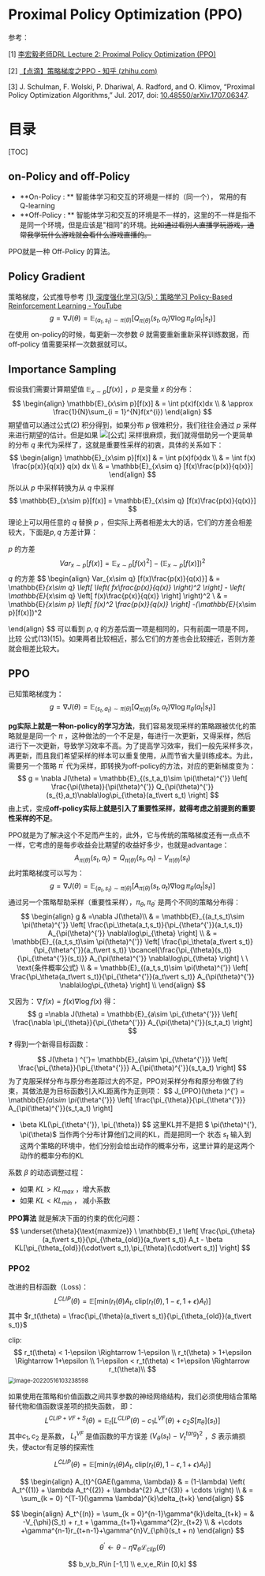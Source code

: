 # Proximal Policy Optimization (PPO)

参考：

[1] [李宏毅老师DRL Lecture 2: Proximal Policy Optimization (PPO)](https://link.zhihu.com/?target=https%3A//www.youtube.com/watch%3Fv%3DOAKAZhFmYoI%26index%3D2%26list%3DPLJV_el3uVTsODxQFgzMzPLa16h6B8kWM_)

[2] [【点滴】策略梯度之PPO - 知乎 (zhihu.com)](https://zhuanlan.zhihu.com/p/43114711)

[3] J. Schulman, F. Wolski, P. Dhariwal, A. Radford, and O. Klimov, “Proximal Policy Optimization Algorithms,” Jul. 2017, doi: [10.48550/arXiv.1707.06347](https://doi.org/10.48550/arXiv.1707.06347).



# 目录

[TOC]

## on-Policy and off-Policy

- **On-Policy : ** 智能体学习和交互的环境是一样的（同一个）， 常用的有 Q-learning
- **Off-Policy : ** 智能体学习和交互的环境是不一样的，这里的不一样是指不是同一个环境，但是应该是"相同"的环境。~~比如通过看别人直播学玩游戏，通常我学玩什么游戏就会看什么游戏直播的。~~

PPO就是一种 Off-Policy 的算法。



## Policy Gradient

策略梯度，公式推导参考 [(1) 深度强化学习(3/5)：策略学习 Policy-Based Reinforcement Learning - YouTube](https://www.youtube.com/watch?v=qI0vyfR2_Rc&list=PLvOO0btloRnsiqM72G4Uid0UWljikENlU&index=3&ab_channel=ShusenWang)
$$
g = \nabla J(\theta)
= \mathbb{E}_{(a_t,s_t)\sim \pi(\theta)}[Q_{\pi(\theta)}(s_{t},a_t)\nabla\log\pi_{\theta}(a_t\vert s_t)]
$$
在使用 on-policy的时候，每更新一次参数 $\theta$ 就需要重新重新采样训练数据，而 off-policy 值需要采样一次数据就可以。

 



## Importance Sampling

假设我们需要计算期望值 $\mathbb{E}_{x\sim p}[f(x)]$ ，$p$ 是变量 $x$ 的分布：
$$
\begin{align}
\mathbb{E}_{x\sim p}[f(x)]  
& = \int p(x)f(x)dx  \\
& \approx \frac{1}{N}\sum_{i = 1}^{N}f(x^{i})
\end{align}
$$
期望值可以通过公式(2) 积分得到，如果分布 $p$ 很难积分，我们往往会通过 $p$ 采样来进行期望的估计。但是如果 ![[公式]](https://www.zhihu.com/equation?tex=p) 采样很麻烦，我们就得借助另一个更简单的分布 $q$ 来代为采样了，这就是重要性采样的初衷，具体的关系如下：
$$
\begin{align}
\mathbb{E}_{x\sim p}[f(x)]
& = \int p(x)f(x)dx  \\
& = \int f(x) \frac{p(x)}{q(x)} q(x) dx \\
& = \mathbb{E}_{x\sim q} [f(x)\frac{p(x)}{q(x)}]
\end{align}
$$
所以从 $p$ 中采样转换为从 $q$ 中采样
$$
\mathbb{E}_{x\sim p}[f(x)] = \mathbb{E}_{x\sim q} [f(x)\frac{p(x)}{q(x)}]
$$
理论上可以用任意的 $q$ 替换 $p$ ，但实际上两者相差太大的话，它们的方差会相差较大，下面是$p,q$ 方差计算：

$p$ 的方差
$$
Var_{x\sim p}[f(x)] = \mathbb{E}_{x\sim p}[f(x)^2] 
-(\mathbb{E}_{x\sim p}[f(x)])^2
$$
$q$ 的方差
$$
\begin{align}
Var_{x\sim q} [f(x)\frac{p(x)}{q(x)}] 
& = \mathbb{E}_{x\sim q} 
	\left[ 
		\left(
			fx\frac{p(x)}{q(x)}
		\right)^2
	\right] 
	- \left( 
	  	\mathbb{E}_{x\sim q}
	  	\left[
	  		f(x)\frac{p(x)}{q(x)}
	  	\right]
	  \right)^2 \\
& = \mathbb{E}_{x\sim p}
	\left[
		f(x)^2 \frac{p(x)}{q(x)}
	\right]
	-(\mathbb{E}_{x\sim p}[f(x)])^2

\end{align}
$$
 可以看到 $p, q$ 的方差后面一项是相同的，只有前面一项是不同， 比较 公式(13)(15)。如果两者比较相近，那么它们的方差也会比较接近，否则方差就会相差比较大。





## PPO

已知策略梯度为：
$$
g = \nabla J(\theta)
= \mathbb{E}_{(s_t,a_t)\sim \pi(\theta)}[Q_{\pi(\theta)}
(s_{t},a_t)\nabla\log\pi_{\theta}(a_t \vert s_t)]
$$

**pg实际上就是一种on-policy的学习方法**，我们容易发现采样的策略跟被优化的策略就是是同一个 $\pi$ ，这种做法的一个不足是，每进行一次更新，又得采样，然后进行下一次更新，导致学习效率不高。为了提高学习效率，我们一般先采样多次，再更新，而且我们希望采样的样本可以重复使用，从而节省大量训练成本。为此，需要另一个策略 $\pi ^{'}$ 代为采样，即转换为off-policy的方法，对应的更新梯度变为：
$$
g = \nabla J(\theta)
= \mathbb{E}_{(s_t,a_t)\sim \pi(\theta)^{'}}
\left[
	\frac{\pi(\theta)}{\pi(\theta)^{'}} 
	Q_{\pi(\theta)^{'}}(s_{t},a_t)\nabla\log\pi_{\theta}(a_t\vert s_t)
\right]
$$
由上式，变成**off-policy实际上就是引入了重要性采样，就得考虑之前提到的重要性采样的不足**。



PPO就是为了解决这个不足而产生的，此外，它与传统的策略梯度还有一点点不一样，它考虑的是每步收益会比期望的收益好多少，也就是advantage：
$$
A_{\pi(\theta)}(s_t,a_t)
= Q_{\pi(\theta)}(s_t,a_t)-V_{\pi(\theta)}(s_t)
$$
此时策略梯度可以写为：
$$
g =\nabla J(\theta) = \mathbb{E}_{(a_t,s_t)\sim \pi(\theta)}
[A_{\pi(\theta)}(s_t, a_t)\nabla\log\pi_{\theta}(a_t\vert s_t)]
$$
通过另一个策略帮助采样（重要性采样），$\pi_{\theta}, \pi_{\theta^{'}}$ 是两个不同的策略分布得：
$$
\begin{align}
g & =\nabla J(\theta)\\
 & = \mathbb{E}_{(a_t,s_t)\sim \pi(\theta)^{'}}
\left[
	\frac{\pi_\theta(a_t,s_t)}{\pi_{\theta^{'}}(a_t,s_t)} A_{\pi(\theta)^{'}}
	\nabla\log\pi_{\theta}
\right] \\
& = \mathbb{E}_{(a_t,s_t)\sim \pi(\theta)^{'}}
\left[
	\frac{\pi_\theta(a_t\vert s_t)}{\pi_{\theta^{'}}(a_t\vert s_t)} 
	\bcancel{\frac{\pi_{\theta}(s_t)}{\pi_{\theta^{'}}(s_t)}}
	A_{\pi(\theta)^{'}}
	\nabla\log\pi_{\theta}
\right]  \ \ \text{条件概率公式}  \\   
& = \mathbb{E}_{(a_t,s_t)\sim \pi(\theta)^{'}}
\left[
	\frac{\pi_\theta(a_t\vert s_t)}{\pi_{\theta^{'}}(a_t\vert s_t)} 
	A_{\pi(\theta)^{'}}
	\nabla\log\pi_{\theta}
\right]   \\  
\end{align}
$$




又因为：$\nabla f(x)=f(x)\nabla\log f(x)$  得：
$$
g =\nabla J(\theta) = \mathbb{E}_{a\sim \pi_{\theta^{'}}}
\left[
	\frac{\nabla \pi_{\theta}}{\pi_{\theta^{'}}} A_{\pi(\theta)^{'}}(s_t,a_t)
\right]
$$
:question: 得到一个新得目标函数：
$$
J(\theta ) ^{'}=
\mathbb{E}_{a\sim \pi_{\theta^{'}}}
\left[
	\frac{\pi_{\theta}}{\pi_{\theta^{'}}} A_{\pi(\theta)^{'}}(s_t,a_t)
\right]
$$
为了克服采样分布与原分布差距过大的不足，PPO对采样分布和原分布做了约束，其做法是为目标函数引入KL距离作为正则项：
$$
J_{PPO}(\theta )^{'} =
\mathbb{E}_{a\sim \pi_{\theta^{'}}}
\left[
	\frac{\pi_{\theta}}{\pi_{\theta^{'}}} A_{\pi(\theta)^{'}}(s_t,a_t)
\right]
- \beta KL(\pi_{\theta^{'}}, \pi_{\theta})
$$
这里KL并不是把 $ \pi(\theta)^{'}, \pi(\theta)$  当作两个分布计算他们之间的KL，而是把同一个 状态 $s_t$ 输入到这两个策略的环境中，他们分别会给出动作的概率分布，这里计算的是这两个动作的概率分布的KL

系数 $\beta$ 的动态调整过程：

- 如果 $KL > KL_{max}$ ，增大系数
- 如果 $KL<KL_{min}$ ， 减小系数

 

**PPO算法** 就是解决下面的约束的优化问题：
$$
\underset{\theta}{\text{maxmize}} \ 
\mathbb{E}_t
\left[
	\frac{\pi_{\theta}(a_t\vert s_t)}{\pi_{\theta_{old}}(a_t\vert s_t)}
	A_t - \beta KL[\pi_{\theta_{old}}(\cdot\vert s_t),\pi_{\theta}(\cdot\vert s_t)]
\right]
$$


### PPO2

改进的目标函数（Loss)：
$$
L^{CLIP}(\theta)=
\mathbb{E}[\text{min}(r_t(\theta)A_t,
\text{clip}(r_t(\theta),1-\epsilon, 1+\epsilon)A_t)]
$$
其中 $r_t(\theta) = \frac{\pi_{\theta}(a_t\vert s_t)}{\pi_{\theta_{old}}(a_t\vert s_t)}$ 

clip:
$$
r_t(\theta) < 1-\epsilon \Rightarrow 1-\epsilon \\
r_t(\theta) > 1+\epsilon \Rightarrow 1+\epsilon \\
1-\epsilon <  r_t(\theta) < 1+\epsilon \Rightarrow r_t(\theta)\\
$$
<img src="https://kinvy-images.oss-cn-beijing.aliyuncs.com/Images/image-20220516103238598.png" alt="image-20220516103238598" style="zoom:80%;" />

如果使用在策略和价值函数之间共享参数的神经网络结构，我们必须使用结合策略替代物和值函数误差项的损失函数， 即：
$$
L^{CLIP+VF+S}(\theta) 
= \mathbb{E}_t[
L^{CLIP}(\theta)-c_1L^{VF}(\theta)+c_2S[\pi_{\theta}](s_t)
]
$$
其中$c_1, c_2$ 是系数，  $L_t^{VF}$ 是值函数的平方误差 $(V_{\theta}(s_t)-V_t^{targ})^2$ ，$S$ 表示熵损失，使actor有足够的探索性



$$
L^{CLIP}(\theta)=
\mathbb{E}[\text{min}(r_t(\theta)A_t,
\text{clip}(r_t(\theta),1-\epsilon, 1+\epsilon)A_t)]
$$



$$
\begin{align}
A_{t}^{GAE(\gamma, \lambda)} 
& = (1-\lambda) \left( A_t^{(1)} + \lambda A_t^{(2)} + \lambda^{2} A_t^{(3)} + \cdots \right) \\
& = \sum_{k = 0} ^{T-1}(\gamma \lambda)^{k}\delta_{t+k}
\end{align}
$$

$$
\begin{align}
A_t^{(n)} = \sum_{k = 0}^{n-1}\gamma^{k}\delta_{t+k} 
=  & -V_{\phi}(S_t) + r_t + \gamma_{t+1}+\gamma^{2}r_{t+2}   \\
& +\cdots +\gamma^{n-1}r_{t+n-1}+\gamma^{n}V_{\phi}(s_t + n)
\end{align}
$$

$$
\theta^{'} \leftarrow \theta - \eta \nabla_{\theta}\mathcal{L}_{clip}(\theta)
$$


$$
b_v,b_R\in [-1,1] \\
e_v,e_R\in [0,k]
$$
